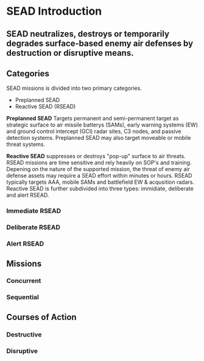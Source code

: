 # SEAD Introduction

## SEAD neutralizes, destroys or temporarily degrades surface-based enemy air defenses by destruction or disruptive means.

## Categories

SEAD missions is divided into two primary categories.
* Preplanned SEAD
* Reactive SEAD (RSEAD)

**Preplanned SEAD** Targets permanent and semi-permanent target as strategic surface to air missile batterys (SAMs), early warning systems (EW) and ground control intercept (GCI) radar sites, C3 nodes, and passive detection systems. Preplanned SEAD may also target moveable or mobile threat systems.

**Reactive SEAD** suppresses or destroys "pop-up" surface to air threats. RSEAD missions are time sensitive and rely heavily on SOP's and training. Depening on the nature of the supported mission, the threat of enemy air defense assets may require a SEAD effort within minutes or hours. RSEAD typically targets AAA, mobile SAMs and battlefield EW & acqusition radars. Reactive SEAD is further subdivided into three types: immidiate, deliberate and alert RSEAD.
 
### Immediate RSEAD

### Deliberate RSEAD

### Alert RSEAD

## Missions

### Concurrent

### Sequential

## Courses of Action

### Destructive

### Disruptive

